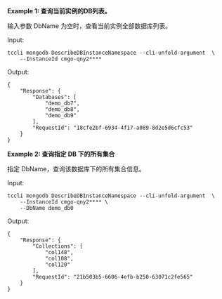 **Example 1: 查询当前实例的DB列表。**

输入参数 DbName 为空时，查看当前实例全部数据库列表。

Input: 

```
tccli mongodb DescribeDBInstanceNamespace --cli-unfold-argument  \
    --InstanceId cmgo-qny2****
```

Output: 
```
{
    "Response": {
        "Databases": [
            "demo_db7",
            "demo_db8",
            "demo_db9"
        ],
        "RequestId": "18cfe2bf-6934-4f17-a089-8d2e5d6cfc53"
    }
}
```

**Example 2: 查询指定 DB 下的所有集合**

指定 DbName，查询该数据库下的所有集合信息。

Input: 

```
tccli mongodb DescribeDBInstanceNamespace --cli-unfold-argument  \
    --InstanceId cmgo-qny2**** \
    --DbName demo_db0
```

Output: 
```
{
    "Response": {
        "Collections": [
            "col148",
            "col108",
            "col120"
        ],
        "RequestId": "21b503b5-6606-4efb-b250-63071c2fe565"
    }
}
```


